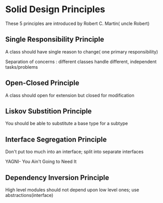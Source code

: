 # Solid Design Principles

These 5 principles are introduced by Robert C. Martin( uncle Robert)

## Single Responsibility Principle

A class should have single reason to change( one primary responsibility)

Separation of concerns : different classes handle different, independent tasks/problems

## Open-Closed Principle

A class should open for extension but closed for modification

## Liskov Substition Principle

You should be able to substitute a base type for a subtype

## Interface Segregation Principle

Don't put too much into an interface; split into separate interfaces

YAGNI- You Ain't Going to Need It

## Dependency Inversion Principle
High level modules should not depend upon low level ones; use abstractions(interface)

